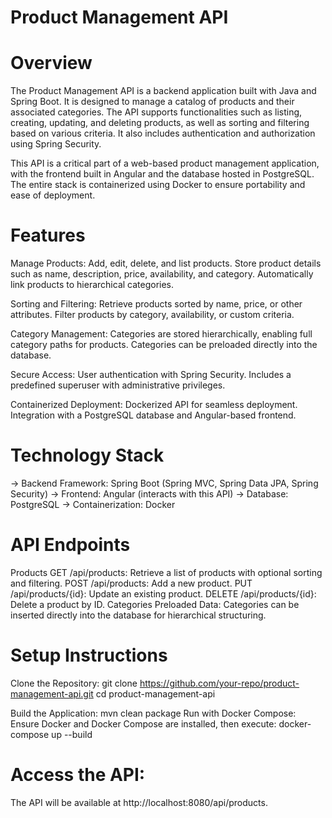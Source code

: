 # Product Management API
# Overview
The Product Management API is a backend application built with Java and Spring Boot. It is designed to manage a catalog of products and their associated categories. The API supports functionalities such as listing, creating, updating, and deleting products, as well as sorting and filtering based on various criteria. It also includes authentication and authorization using Spring Security.

This API is a critical part of a web-based product management application, with the frontend built in Angular and the database hosted in PostgreSQL. The entire stack is containerized using Docker to ensure portability and ease of deployment.

# Features
Manage Products:
Add, edit, delete, and list products.
Store product details such as name, description, price, availability, and category.
Automatically link products to hierarchical categories.

Sorting and Filtering:
Retrieve products sorted by name, price, or other attributes.
Filter products by category, availability, or custom criteria.

Category Management:
Categories are stored hierarchically, enabling full category paths for products.
Categories can be preloaded directly into the database.

Secure Access:
User authentication with Spring Security.
Includes a predefined superuser with administrative privileges.

Containerized Deployment:
Dockerized API for seamless deployment.
Integration with a PostgreSQL database and Angular-based frontend.

# Technology Stack
-> Backend Framework: Spring Boot (Spring MVC, Spring Data JPA, Spring Security)
-> Frontend: Angular (interacts with this API)
-> Database: PostgreSQL
-> Containerization: Docker

# API Endpoints
Products
GET /api/products: Retrieve a list of products with optional sorting and filtering.
POST /api/products: Add a new product.
PUT /api/products/{id}: Update an existing product.
DELETE /api/products/{id}: Delete a product by ID.
Categories
Preloaded Data: Categories can be inserted directly into the database for hierarchical structuring.

# Setup Instructions
Clone the Repository:
git clone https://github.com/your-repo/product-management-api.git
cd product-management-api

Build the Application:
mvn clean package
Run with Docker Compose: Ensure Docker and Docker Compose are installed, then execute:
docker-compose up --build

# Access the API:
The API will be available at http://localhost:8080/api/products.
